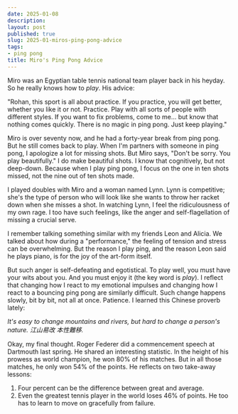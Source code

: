 ```yaml
---
date: 2025-01-08
description:
layout: post
published: true
slug: 2025-01-miros-ping-pong-advice
tags:
- ping pong
title: Miro's Ping Pong Advice
---
```

Miro was an Egyptian table tennis national team player back in his heyday. So he really knows how to *play*. His advice:

"Rohan, this sport is all about practice. If you practice, you will get better, whether you like it or not. Practice. Play with all sorts of people with different styles. If you want to fix problems, come to me... but know that nothing comes quickly. There is no magic in ping pong. Just keep playing."

Miro is over seventy now, and he had a forty-year break from ping pong. But he still comes back to play. When I'm partners with someone in ping pong, I apologize a lot for missing shots. But Miro says, "Don't be sorry. You play beautifully." I do make beautiful shots. I know that cognitively, but not deep-down. Because when I play ping pong, I focus on the one in ten shots missed, not the nine out of ten shots made.

I played doubles with Miro and a woman named Lynn. Lynn is competitive; she's the type of person who will look like she wants to throw her racket down when she misses a shot. In watching Lynn, I feel the ridiculousness of my own rage. I too have such feelings, like the anger and self-flagellation of missing a crucial serve.

I remember talking something similar with my friends Leon and Alicia. We talked about how during a "performance," the feeling of tension and stress can be overwhelming. But the reason I play ping, and the reason Leon said he plays piano, is for the joy of the art-form itself.

But such anger is self-defeating and egotistical. To play well, you must have your wits about you. And you must enjoy it (the key word is *play*). I reflect that changing how I react to my emotional impulses and changing how I react to a bouncing ping pong are similarly difficult. Such change happens slowly, bit by bit, not all at once. Patience. I learned this Chinese proverb lately:

*It's easy to change mountains and rivers, but hard to change a person's nature. 江山易改 本性難移.*

Okay, my final thought. Roger Federer did a commencement speech at Dartmouth last spring. He shared an interesting statistic. In the height of his prowess as world champion, he won 80% of his matches. But in all those matches, he only won 54% of the points. He reflects on two take-away lessons:
1. Four percent can be the difference between great and average.
2. Even the greatest tennis player in the world loses 46% of points. He too has to learn to move on gracefully from failure.
